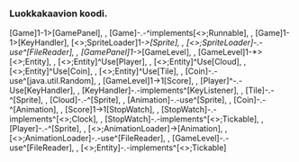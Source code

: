 ### Luokkakaavion koodi.

[Game]1-1>[GamePanel], , [Game]-.-^implements[<<Interface>>;Runnable], , [Game]1-1>[KeyHandler], [<<Static>>;SpriteLoader]1-*>[Sprite], , [<<Static>>;SpriteLoader]-.-use^[FileReader], , [GamePanel]1-*>[GameLevel], , [GameLevel]1-*>[<<Abstract>>;Entity], , [<<Abstract>>;Entity]^Use[Player], , [<<Abstract>>;Entity]^Use[Cloud], , [<<Abstract>>;Entity]^Use[Coin], , [<<Abstract>>;Entity]^Use[Tile], , [Coin]-.-use^[java.util.Random], , [GameLevel]1->1[Score], , [Player]^-.-Use[KeyHandler], , [KeyHandler]-.-implements^[KeyListener], , [Tile]-.-^[Sprite], , [Cloud]-.-^[Sprite], , [Animation]-.-use^[Sprite], , [Coin]-.-^[Animation], , [Score]1->1[StopWatch], , [StopWatch]-.-implements^[<<Interface>>;Clock], , [StopWatch]-.-implements^[<<Interface>>;Tickable], , [Player]-.-^[Sprite], , [<<Static>>;AnimationLoader]->[Animation], , [<<Static>>;AnimationLoader]-.-use^[FileReader], , [GameLevel]-.-use^[FileReader], , [<<Abstract>>;Entity]-.-implements^[<<Interface>>;Tickable]